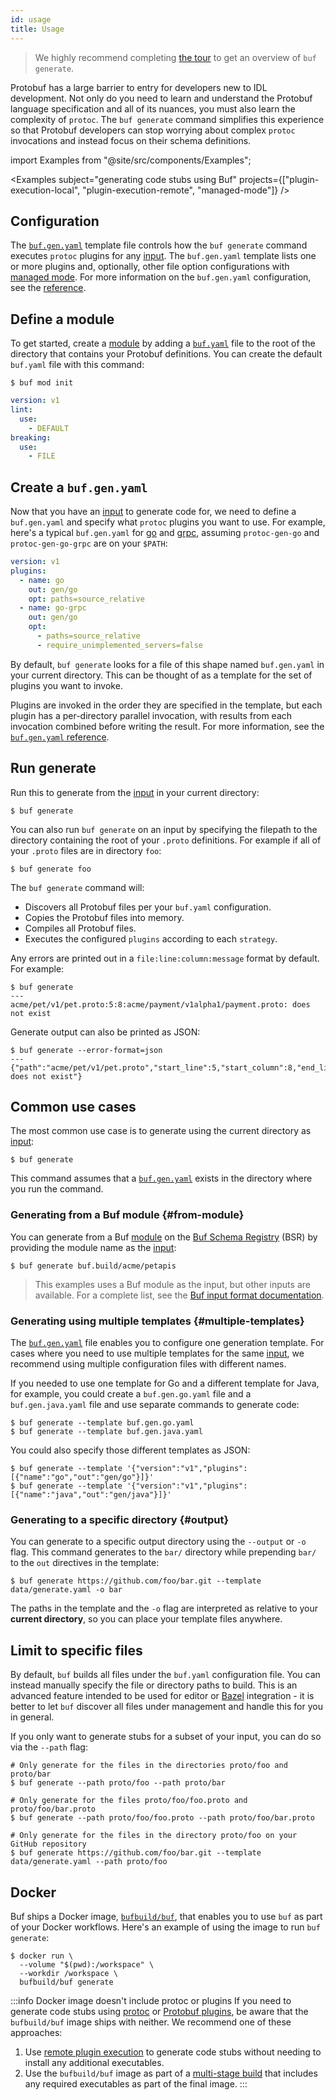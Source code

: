 ```yaml
---
id: usage
title: Usage
---
```


> We highly recommend completing [the tour](../tour/generate-code.md) to get an
> overview of `buf generate`.

Protobuf has a large barrier to entry for developers new to IDL development. Not
only do you need to learn and understand the Protobuf language specification and
all of its nuances, you must also learn the complexity of `protoc`. The
`buf generate` command simplifies this experience so that Protobuf developers
can stop worrying about complex `protoc` invocations and instead focus on their
schema definitions.

import Examples from "@site/src/components/Examples";

<Examples subject="generating code stubs using Buf"
projects={["plugin-execution-local", "plugin-execution-remote", "managed-mode"]}
/>

## Configuration

The [`buf.gen.yaml`](../configuration/v1/buf-gen-yaml.md) template file controls
how the `buf generate` command executes `protoc` plugins for any
[input](../reference/inputs.md). The `buf.gen.yaml` template lists one or more
plugins and, optionally, other file option configurations with
[managed mode](managed-mode.md). For more information on the `buf.gen.yaml`
configuration, see the [reference](../configuration/v1/buf-gen-yaml.md).

## Define a module

To get started, create a [module](../bsr/overview.md#modules) by adding a
[`buf.yaml`](../configuration/v1/buf-yaml.md) file to the root of the directory
that contains your Protobuf definitions. You can create the default `buf.yaml`
file with this command:

```terminal
$ buf mod init
```

```yaml title="buf.yaml"
version: v1
lint:
  use:
    - DEFAULT
breaking:
  use:
    - FILE
```

## Create a `buf.gen.yaml`

Now that you have an [input](../reference/inputs.md) to generate code for, we
need to define a `buf.gen.yaml` and specify what `protoc` plugins you want to
use. For example, here's a typical `buf.gen.yaml` for
[go](https://github.com/protocolbuffers/protobuf-go) and
[grpc](https://github.com/grpc/grpc-go/), assuming `protoc-gen-go` and
`protoc-gen-go-grpc` are on your `$PATH`:

```yaml title="buf.gen.yaml"
version: v1
plugins:
  - name: go
    out: gen/go
    opt: paths=source_relative
  - name: go-grpc
    out: gen/go
    opt:
      - paths=source_relative
      - require_unimplemented_servers=false
```

By default, `buf generate` looks for a file of this shape named `buf.gen.yaml`
in your current directory. This can be thought of as a template for the set of
plugins you want to invoke.

Plugins are invoked in the order they are specified in the template, but each
plugin has a per-directory parallel invocation, with results from each
invocation combined before writing the result. For more information, see the
[`buf.gen.yaml` reference](../configuration/v1/buf-gen-yaml.md).

## Run generate

Run this to generate from the [input](../reference/inputs.md) in your current
directory:

```terminal
$ buf generate
```

You can also run `buf generate` on an input by specifying the filepath to the
directory containing the root of your `.proto` definitions. For example if all
of your `.proto` files are in directory `foo`:

```terminal
$ buf generate foo
```

The `buf generate` command will:

- Discovers all Protobuf files per your `buf.yaml` configuration.
- Copies the Protobuf files into memory.
- Compiles all Protobuf files.
- Executes the configured `plugins` according to each `strategy`.

Any errors are printed out in a `file:line:column:message` format by default.
For example:

```terminal
$ buf generate
---
acme/pet/v1/pet.proto:5:8:acme/payment/v1alpha1/payment.proto: does not exist
```

Generate output can also be printed as JSON:

```terminal
$ buf generate --error-format=json
---
{"path":"acme/pet/v1/pet.proto","start_line":5,"start_column":8,"end_line":5,"end_column":8,"type":"COMPILE","message":"acme/payment/v1alpha1/payment.proto: does not exist"}
```

## Common use cases

The most common use case is to generate using the current directory as
[input](../reference/inputs.md):

```terminal
$ buf generate
```

This command assumes that a
[`buf.gen.yaml`](../configuration/v1/buf-gen-yaml.md) exists in the directory
where you run the command.

### Generating from a Buf module {#from-module}

You can generate from a Buf [module](../bsr/overview.md#modules) on the
[Buf Schema Registry](../bsr/introduction.md) (BSR) by providing the module name
as the [input](../reference/inputs.md):

```terminal
$ buf generate buf.build/acme/petapis
```

> This examples uses a Buf module as the input, but other inputs are available.
> For a complete list, see the
> [Buf input format documentation](../reference/inputs.md#source-formats).

### Generating using multiple templates {#multiple-templates}

The [`buf.gen.yaml`](../configuration/v1/buf-gen-yaml.md) file enables you to
configure one generation template. For cases where you need to use multiple
templates for the same [input](../reference/inputs.md), we recommend using
multiple configuration files with different names.

If you needed to use one template for Go and a different template for Java, for
example, you could create a `buf.gen.go.yaml` file and a `buf.gen.java.yaml`
file and use separate commands to generate code:

```terminal
$ buf generate --template buf.gen.go.yaml
$ buf generate --template buf.gen.java.yaml
```

You could also specify those different templates as JSON:

```terminal
$ buf generate --template '{"version":"v1","plugins":[{"name":"go","out":"gen/go"}]}'
$ buf generate --template '{"version":"v1","plugins":[{"name":"java","out":"gen/java"}]}'
```

### Generating to a specific directory {#output}

You can generate to a specific output directory using the `--output` or `-o`
flag. This command generates to the `bar/` directory while prepending `bar/` to
the `out` directives in the template:

```terminal
$ buf generate https://github.com/foo/bar.git --template data/generate.yaml -o bar
```

The paths in the template and the `-o` flag are interpreted as relative to your
**current directory**, so you can place your template files anywhere.

## Limit to specific files

By default, `buf` builds all files under the `buf.yaml` configuration file. You
can instead manually specify the file or directory paths to build. This is an
advanced feature intended to be used for editor or
[Bazel](/build-systems/bazel.md) integration - it is better to let `buf`
discover all files under management and handle this for you in general.

If you only want to generate stubs for a subset of your input, you can do so via
the `--path` flag:

```terminal
# Only generate for the files in the directories proto/foo and proto/bar
$ buf generate --path proto/foo --path proto/bar

# Only generate for the files proto/foo/foo.proto and proto/foo/bar.proto
$ buf generate --path proto/foo/foo.proto --path proto/foo/bar.proto

# Only generate for the files in the directory proto/foo on your GitHub repository
$ buf generate https://github.com/foo/bar.git --template data/generate.yaml --path proto/foo
```

## Docker

Buf ships a Docker image, [`bufbuild/buf`][image], that enables you to use `buf`
as part of your Docker workflows. Here's an example of using the image to run
`buf generate`:

```terminal
$ docker run \
  --volume "$(pwd):/workspace" \
  --workdir /workspace \
  bufbuild/buf generate
```

:::info Docker image doesn't include protoc or plugins If you need to generate
code stubs using [protoc] or [Protobuf plugins](../reference/images.md#plugins),
be aware that the `bufbuild/buf` image ships with neither. We recommend one of
these approaches:

1. Use [remote plugin execution](../bsr/remote-generation/hosted-plugins.md) to
   generate code stubs without needing to install any additional executables.
1. Use the `bufbuild/buf` image as part of a [multi-stage build][multi-stage]
   that includes any required executables as part of the final image. :::

[image]: https://hub.docker.com/r/bufbuild/buf
[multi-stage]: https://docs.docker.com/develop/develop-images/multistage-build/
[protoc]: https://
